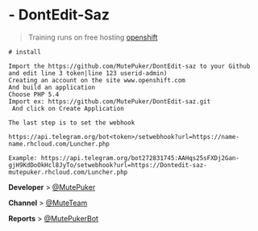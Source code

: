 # - DontEdit-Saz

> Training runs on free hosting [openshift](https://openshift.com)

```
# install

Import the https://github.com/MutePuker/DontEdit-saz to your Github and edit line 3 token|line 123 userid-admin)
Creating an account on the site www.openshift.com
And build an application
Choose PHP 5.4
Import ex: https://github.com/MutePuker/DontEdit-saz.git
 And click on Create Application

The last step is to set the webhook

https://api.telegram.org/bot<token>/setwebhook?url=https://name-name.rhcloud.com/Luncher.php

Example: https://api.telegram.org/bot272831745:AAHqs25sFXDj2Gan-gjH9KdDoOkHcl8JyTo/setwebhook?url=https://Dontedit-saz-mutepuker.rhcloud.com/Luncher.php
```

<b>Developer</b> > [@MutePuker](https://telegram.me/MutePuker)

<b>Channel</b> > [@MuteTeam](https://telegram.me/MuteTeam)

<b>Reports</b> > [@MutePukerBot](https://telegram.me/MutePukerBot)

